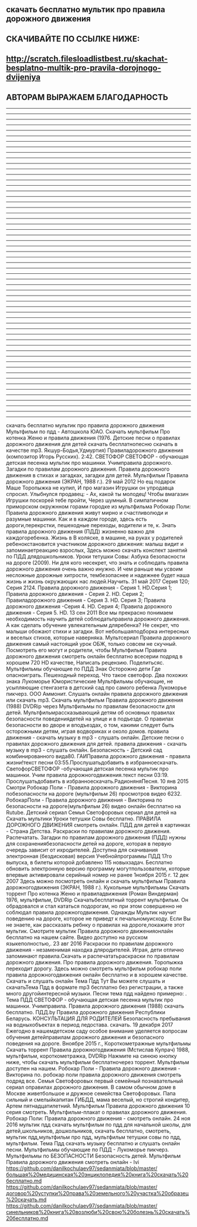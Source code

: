 скачать бесплатно мультик про правила дорожного движения
--------------------------------------------------
СКАЧИВАЙТЕ ПО ССЫЛКЕ НИЖЕ:
--------------------------------------------------
http://scratch.filesloadlistbest.ru/skachat-besplatno-multik-pro-pravila-dorojnogo-dvijeniya
--------------------------------------------------
АВТОРАМ ВЫРАЖАЕМ БЛАГОДАРНОСТЬ
--------------------------------------------------
--------------------------------------------------
--------------------------------------------------
--------------------------------------------------
--------------------------------------------------
--------------------------------------------------
--------------------------------------------------
--------------------------------------------------
--------------------------------------------------
--------------------------------------------------
--------------------------------------------------
--------------------------------------------------
--------------------------------------------------
--------------------------------------------------
--------------------------------------------------
--------------------------------------------------
--------------------------------------------------
--------------------------------------------------
--------------------------------------------------
--------------------------------------------------
--------------------------------------------------
--------------------------------------------------
--------------------------------------------------
--------------------------------------------------
--------------------------------------------------
--------------------------------------------------
--------------------------------------------------
--------------------------------------------------
--------------------------------------------------
--------------------------------------------------
--------------------------------------------------
--------------------------------------------------
--------------------------------------------------
--------------------------------------------------
--------------------------------------------------
--------------------------------------------------
--------------------------------------------------
--------------------------------------------------
--------------------------------------------------
--------------------------------------------------
--------------------------------------------------
--------------------------------------------------
--------------------------------------------------
--------------------------------------------------
--------------------------------------------------
--------------------------------------------------
--------------------------------------------------
--------------------------------------------------
--------------------------------------------------
--------------------------------------------------
--------------------------------------------------
--------------------------------------------------
--------------------------------------------------
--------------------------------------------------
--------------------------------------------------
--------------------------------------------------
--------------------------------------------------
--------------------------------------------------
скачать бесплатно мультик про правила дорожного движения Мультфильм по пдд - Автошкола ЮАО. Скачать мультфильм Про котенка Женю и правила движения (1976. Детские песни о правилах дорожного движения для детей скачать бесплатнопесню скачать в качестве mp3.  Якшур-Бодья,Удмуртия)  Правиладорожного движения (композитор Игорь Русских). 2:42. СВЕТОФОР СВЕТОФОР - обучающая детская песенка мультик про машинки. Учимправила дорожного. Загадки по правилам дорожного движения. Правила дорожного движения в стихах и загадках, загадки для детей. Мультфильм Правила дорожного движения (ЭКРАН, 1988 г.). 29 май 2012  Но ещ подарок Маше Торопыжка не купил, И про магазин Игрушки он упродавца спросил. Улыбнулся продавец: - Ах, какой ты молодец! Чтобы вмагазин Игрушки поскорей тебе пройти, Через шумный. В симпатичном приморском окружнном горами городке из мультфильма Робокар Поли: Правила дорожного движения живут мирно и счастливолюди и разумные машинки. Как и в каждом городе, здесь есть дороги,перекрстки, пешеходные переходы, водители и те, к.
Знать правила дорожного движения (ПДД) жизненно важно для каждогоребенка. Жизнь в  В коляске, в машине, на руках у родителей ребенокстановится участником дорожного движения: малыш видит и запоминаетреакцию взрослых,  Здесь можно скачать конспект занятий по ПДД длядошкольников. Уроки тетушки Совы: Азбука безопасности на дороге (2009). Ни для кого несекрет, что знать и соблюдать правила дорожного движения очень важно инужно. И чем раньше мы усвоим несложные дорожные хитрости, тембезопаснее и надежнее будет наша жизнь и жизнь окружающих нас людей.Научить. 31 май 2017  Серия 120; Серия 2124. Правила дорожного движения - Серия 1. HD.Серия 1; Правила дорожного движения - Серия 2. HD. Серия 2; Правиладорожного движения - Серия 3. HD. Серия 3; Правила дорожного движения -Серия 4. HD. Серия 4; Правила дорожного движения - Серия 5. HD. 13 сен 2011  Все мы прекрасно понимаем необходимость научить детей соблюдатьправила дорожного движения. А как сделать обучение увлекательным дляребенка? Не секрет, что малыши обожают стихи и загадки. Вот небольшаяподборка интересных и веселых стихов, которые наверняка. Мультсериал Правила дорожного движения  самый настоящий урок ОБЖ, только совсем не скучный. Посмотреть его могут и родители, чтобы Мультфильм Правила дорожного движения смотреть онлайн бесплатно всесерии подряд в хорошем 720 HD качестве, Написать рецензию. Поделитьсяс. Мультфильмы обучающие по ПДД  Знак Осторожно дети  Где опасноиграть. Пешеходный переход. Что такое светофор. Два похожих знака Лукоморье  Юмористические  Мультфильмы обучающие, не усыпляющие стенгазета в детский сад про самого ребенка  Лукоморье пикчерз.  ООО Аммонит. Слушать онлайн правила дорожного движения или скачать mp3. Скачать мультфильм Правила дорожного движения (1988) DVDRip через
Мультфильмы по правилам безопасности для детей.  Мультфильмрассказывающий детям об основных правилах безопасности поведениядетей на улице  и в подъезде. О правилах безопасности во дворе и вподъездах, о том, какими следует быть осторожными детям, играя водвориках и около домов. правила движения - скачать музыку в mp3 - слушать онлайн. Детские песни о правилах дорожного движения для детей. правила движения - скачать музыку в mp3 - слушать онлайн. Безопасность - Детский сад комбинированного вида80. ГАИПравила дорожного движения - правила жизни!текст песни 03:55.Прослушатьдобавить в избранноескачать. СветофорСВЕТОФОР -обучающая детская песенка мультик про машинки. Учим правила дорожногодвижения.текст песни 03:19. Прослушатьдобавить в избранноескачать.РадионяняПесня. 10 янв 2015  Смотри Робокар Поли - Правила дорожного движения - Викторина побезопасности на дороге (мультфильм 26) просмотров видео 6232. РобокарПоли - Правила дорожного движения - Викторина по безопасности на дороге(мультфильм 26) видео онлайн бесплатно на Rutube. Детский сериал Семья Светофоровых  сериал для детей на
Скачать мультики Уроки тетушки Совы бесплатно. ПРАВИЛА ДОРОЖНОГО ДВИЖЕНИЯ смотреть онлайн. ПДД для детей в картинках - Страна Детства. Раскраски по правилам дорожного движения. Распечатать. Загадки по правилам дорожного движения (ПДД) нужны для сохранениябезопасности детей на дороге, которая в первую очередь зависит от ихродителей. Доступна для скачивания электронная (бездисковая) версия Учебнойпрограммы ПДД 17го выпуска, в билеты которой добавлено 115 новыхзадач. Бесплатно обновить электронную версию программу могутпользователи, которые впервые активировали серийный номер не ранее 1ноября 2015 г. 12 дек 2007  Здесь можно посмотреть онлайн и скачать мультфильм Правила дорожногодвижения (ЭКРАН, 1988 г.). Кукольные мультфильмы  Скачать торрент Про котенка Женю и правиладвижения (Роман Виндерман) 1976, мультфильм, DVDRip  Скачатьбесплатный торрент мультфильм.  Он обрадовался и стал кататься подорогам, но при этом совершенно не соблюдал правила дорожногодвижения. Однажды
Мультик научит поведению на дороге, которое не приведт к печальномуисходу. Если Вы не знаете, как рассказать ребнку о правилах на дороге,покажите этот мультик. Смотрите мультик Правила дорожного движенияонлайн бесплатно на нашем сайте. Видео доступно на русском языкеполностью,. 23 авг 2016  Раскраски по правилам дорожного движения - незаменимая находка дляродителей. Играя, дети отлично запоминают правила.Скачать и распечататьраскраски по правилам дорожного движения. Про правила дорожного движения. Торопыжка переходит дорогу. Здесь можно смотреть мультфильм робокар поли правила дорожногодвижения онлайн бесплатно и в хорошем качестве. Скачать и слушать онлайн Тема Пдд  Тут Вы можете слушать и скачатьТема Пдд в формате mp3 бесплатно без регистрации, а также много другойинтересной музыки. Песни тема пдд найдено примерно: . Тема ПДД СВЕТОФОР - обучающая детская песенка мультик про машинки. Учимправила. Правила дорожного движения (1988) скачать бесплатно. ПДД.by  Правила дорожного движения Республики Беларусь. КОНСУЛЬТАЦИЯ ДЛЯ РОДИТЕЛЕЙ Безопасность пребывания на водныхобъектах в период ледостава. скачать. 19 декабря 2017  Ежегодно в нашемдетском саду особое внимание уделяется вопросам обучения детейправилам дорожного движения и безопасного поведения на дороге. Вноябре 2015 г.,
Короткометражные мультфильмы  Скачать торрент Правила дорожногодвижения (Мстислав Купрач) 1988, мультфильм, короткометражка, DVDRip Нажмите на синюю кнопку ниже, чтобы скачать мультфильм бесплатночерез торрент. Мультфильм доступен на нашем. Робокар Поли - Правила дорожного движения - Викторина по. робокар поли правила дорожного движения смотреть подряд все. Семья Светофоровых  первый семейный познавательный сериал оправилах дорожного движения. В самом обычном доме в Москве живетбольшое и дружное семейства Светофоровых. Папа  сильный и смелыйкапитан ГИБДД, мама  веселый, но строгий кондитер, Артем пятнадцатилетний. Мультфильм Правила дорожного движения 10 серия смотреть. Мультфильм-плакат о правилах дорожного движения. Робокар Поли: Правила дорожного движения - смотреть онлайн. 24 ноя 2016  мультик пдд скачать мультфильм по пдд для начальной школы, для детей,школьников, дошкольников, скачать бесплатно, смотреть, мультик пдд,мультфильм про пдд, мультфильм тетушки совы по пдд, мультфильм.
Тема Пдд скачать музыку бесплатно и слушать онлайн песни. Мультфильмы обучающие по ПДД - Лукоморье пикчерз. Мультфильмы по БЕЗОПАСНОСТИ  Безопасность детей. Мультфильм Правила дорожного движения смотреть онлайн  - Ivi
https://github.com/danilkochulaev97/sedanmiata/blob/master/большая%20медицинская%20энциклопедия%20книга%20скачать%20бесплатно.md
https://github.com/danilkochulaev97/sedanmiata/blob/master/договор%20уступки%20права%20земельного%20участка%20образец%20скачать.md
https://github.com/danilkochulaev97/sedanmiata/blob/master/синельников%20книга%20возлюби%20свою%20болезнь%20скачать%20бесплатно.md